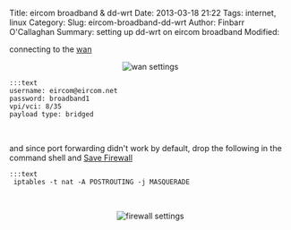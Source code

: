 Title: eircom broadband & dd-wrt
Date: 2013-03-18 21:22
Tags: internet, linux
Category:
Slug: eircom-broadband-dd-wrt
Author: Finbarr O'Callaghan
Summary: setting up dd-wrt on eircom broadband
Modified:


connecting to the [wan][1]

<p align="center"><img src="/static/images/wan_settings.png" alt="wan settings"/></p>

    :::text
    username: eircom@eircom.net
    password: broadband1
    vpi/vci: 8/35
    payload type: bridged
<br />

and since port forwarding didn't work by default, drop the following in the
command shell and [Save Firewall][2] 

    :::text
     iptables -t nat -A POSTROUTING -j MASQUERADE 
<br />

<p align="center"><img src="/static/images/firewall_settings.png"
alt="firewall settings"/></p>



[1]: http://support.eircom.net/SRVS/CGI-BIN/WEBCGI.EXE/&/?St=290&E=0000000000047147396&K=3908&Sxi=12&Problem=obj(6372)&DCSext.clickedFrom=bb;home;topqueries

[2]: http://www.dd-wrt.com/phpBB2/viewtopic.php?t=150437&postdays=0&postorder=asc&start=0



